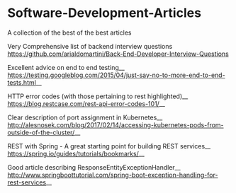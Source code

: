 # Software-Development-Articles<br />
A collection of the best of the best articles<br />

Very Comprehensive list of backend interview questions<br />
https://github.com/arialdomartini/Back-End-Developer-Interview-Questions<br />

Excellent advice on end to end testing__
https://testing.googleblog.com/2015/04/just-say-no-to-more-end-to-end-tests.html__

HTTP error codes (with those pertaining to rest highlighted)__
https://blog.restcase.com/rest-api-error-codes-101/__

Clear description of port assignment in Kubernetes__
http://alesnosek.com/blog/2017/02/14/accessing-kubernetes-pods-from-outside-of-the-cluster/__

REST with Spring - A great starting point for building REST services__
https://spring.io/guides/tutorials/bookmarks/__

Good article describing ResponseEntityExceptionHandler__
http://www.springboottutorial.com/spring-boot-exception-handling-for-rest-services__



